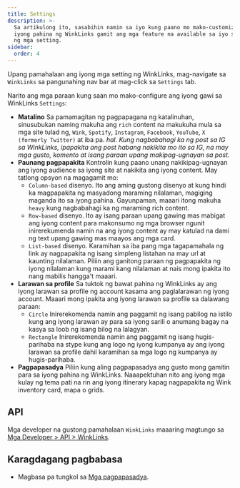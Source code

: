 ```yaml
---
title: Settings
description: >-
  Sa artikulong ito, sasabihin namin sa iyo kung paano mo mako-customize ang
  iyong pahina ng WinkLinks gamit ang mga feature na available sa iyo sa ilalim
  ng mga setting.
sidebar:
  order: 4
---
```

Upang pamahalaan ang iyong mga setting ng WinkLinks, mag-navigate sa `WinkLinks` sa pangunahing nav bar at mag-click sa `Settings` tab.

Narito ang mga paraan kung saan mo mako-configure ang iyong gawi sa WinkLinks `Settings`:

* **Matalino** Sa pamamagitan ng pagpapagana ng katalinuhan, sinusubukan naming makuha ang `rich` content na makukuha mula sa mga site tulad ng, `Wink`, `Spotify`, `Instagram`, `Facebook`, `YouTube`, `X (formerly Twitter)` at iba pa. *hal. Kung nagbabahagi ka ng post sa IG sa WinkLinks, ipapakita ang post habang nakikita mo ito sa IG, na may mga gusto, komento at isang paraan upang makipag-ugnayan sa post.*
* **Paunang pagpapakita** Kontrolin kung paano unang nakikipag-ugnayan ang iyong audience sa iyong site at nakikita ang iyong content. May tatlong opsyon na magagamit mo:
  * `Column-based` disenyo. Ito ang aming gustong disenyo at kung hindi ka magpapakita ng masyadong maraming nilalaman, magiging maganda ito sa iyong pahina. Gayunpaman, maaari itong makuha `heavy` kung nagbabahagi ka ng maraming rich content.
  * `Row-based` disenyo. Ito ay isang paraan upang gawing mas mabigat ang iyong content para makonsumo ng mga browser ngunit inirerekumenda namin na ang iyong content ay may katulad na dami ng text upang gawing mas maayos ang mga card.
  * `List-based` disenyo. Karamihan sa iba pang mga tagapamahala ng link ay nagpapakita ng isang simpleng listahan na may url at kaunting nilalaman. Piliin ang ganitong paraan ng pagpapakita ng iyong nilalaman kung marami kang nilalaman at nais mong ipakita ito nang mabilis hangga't maaari.
* **Larawan sa profile** Sa tuktok ng bawat pahina ng WinkLinks ay ang iyong larawan sa profile ng account kasama ang paglalarawan ng iyong account. Maaari mong ipakita ang iyong larawan sa profile sa dalawang paraan:
  * `Circle` Inirerekomenda namin ang paggamit ng isang pabilog na istilo kung ang iyong larawan ay para sa iyong sarili o anumang bagay na kasya sa loob ng isang bilog na lalagyan.
  * `Rectangle` Inirerekomenda namin ang paggamit ng isang hugis-parihaba na stype kung ang logo ng iyong kumpanya ay ang iyong larawan sa profile dahil karamihan sa mga logo ng kumpanya ay hugis-parihaba.
* **Pagpapasadya** Piliin kung aling pagpapasadya ang gusto mong gamitin para sa iyong pahina ng WinkLinks. Naaapektuhan nito ang iyong mga kulay ng tema pati na rin ang iyong itinerary kapag nagpapakita ng Wink inventory card, mapa o grids.

## API

Mga developer na gustong pamahalaan `WinkLinks` maaaring magtungo sa [Mga Developer > API > WinkLinks](/developers/apis/#winklinks-api).

## Karagdagang pagbabasa

* Magbasa pa tungkol sa [Mga pagpapasadya](/studio/customization).


